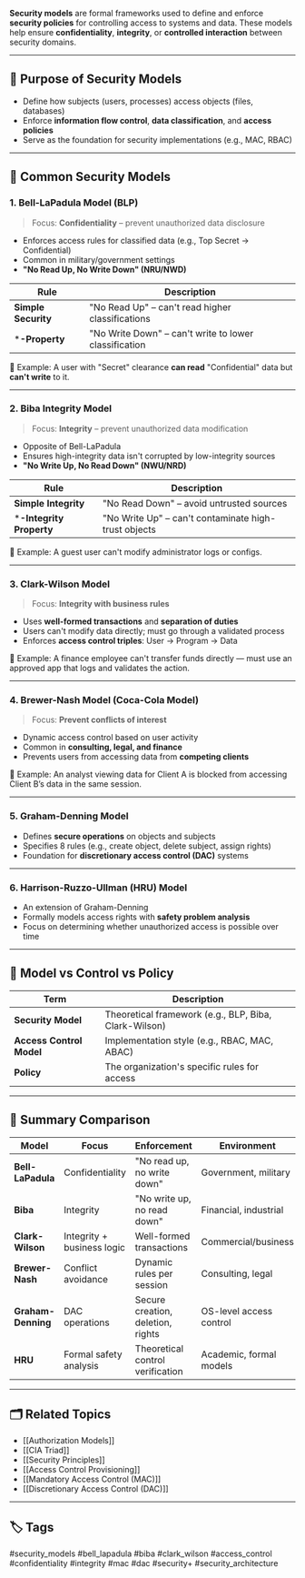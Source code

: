 **Security models** are formal frameworks used to define and enforce **security policies** for controlling access to systems and data. These models help ensure **confidentiality**, **integrity**, or **controlled interaction** between security domains.

---

## 🎯 Purpose of Security Models

- Define how subjects (users, processes) access objects (files, databases)
- Enforce **information flow control**, **data classification**, and **access policies**
- Serve as the foundation for security implementations (e.g., MAC, RBAC)

---

## 🧱 Common Security Models

### 1. **Bell-LaPadula Model (BLP)**  
> Focus: **Confidentiality** – prevent unauthorized data disclosure

- Enforces access rules for classified data (e.g., Top Secret → Confidential)
- Common in military/government settings
- **"No Read Up, No Write Down" (NRU/NWD)**

| Rule           | Description                          |
|----------------|--------------------------------------|
| **Simple Security** | "No Read Up" – can't read higher classifications |
| ***-Property**       | "No Write Down" – can't write to lower classification |

📎 Example: A user with "Secret" clearance **can read** "Confidential" data but **can't write** to it.

---

### 2. **Biba Integrity Model**  
> Focus: **Integrity** – prevent unauthorized data modification

- Opposite of Bell-LaPadula
- Ensures high-integrity data isn't corrupted by low-integrity sources
- **"No Write Up, No Read Down" (NWU/NRD)**

| Rule           | Description                          |
|----------------|--------------------------------------|
| **Simple Integrity** | "No Read Down" – avoid untrusted sources     |
| ***-Integrity Property** | "No Write Up" – can't contaminate high-trust objects |

📎 Example: A guest user can't modify administrator logs or configs.

---

### 3. **Clark-Wilson Model**  
> Focus: **Integrity with business rules**

- Uses **well-formed transactions** and **separation of duties**
- Users can't modify data directly; must go through a validated process
- Enforces **access control triples**: User → Program → Data

📎 Example: A finance employee can't transfer funds directly — must use an approved app that logs and validates the action.

---

### 4. **Brewer-Nash Model (Coca-Cola Model)**  
> Focus: **Prevent conflicts of interest**

- Dynamic access control based on user activity
- Common in **consulting, legal, and finance**
- Prevents users from accessing data from **competing clients**

📎 Example: An analyst viewing data for Client A is blocked from accessing Client B’s data in the same session.

---

### 5. **Graham-Denning Model**

- Defines **secure operations** on objects and subjects
- Specifies 8 rules (e.g., create object, delete subject, assign rights)
- Foundation for **discretionary access control (DAC)** systems

---

### 6. **Harrison-Ruzzo-Ullman (HRU) Model**

- An extension of Graham-Denning
- Formally models access rights with **safety problem analysis**
- Focus on determining whether unauthorized access is possible over time

---

## 🔐 Model vs Control vs Policy

| Term        | Description                                                  |
|-------------|--------------------------------------------------------------|
| **Security Model** | Theoretical framework (e.g., BLP, Biba, Clark-Wilson) |
| **Access Control Model** | Implementation style (e.g., RBAC, MAC, ABAC)     |
| **Policy**    | The organization's specific rules for access               |

---

## 🧠 Summary Comparison

| Model              | Focus         | Enforcement                           | Environment            |
|--------------------|---------------|----------------------------------------|-------------------------|
| **Bell-LaPadula**  | Confidentiality | "No read up, no write down"           | Government, military    |
| **Biba**           | Integrity      | "No write up, no read down"           | Financial, industrial   |
| **Clark-Wilson**   | Integrity + business logic | Well-formed transactions    | Commercial/business     |
| **Brewer-Nash**    | Conflict avoidance | Dynamic rules per session         | Consulting, legal       |
| **Graham-Denning** | DAC operations | Secure creation, deletion, rights     | OS-level access control |
| **HRU**            | Formal safety analysis | Theoretical control verification | Academic, formal models |

---

## 🗂 Related Topics

- [[Authorization Models]]
- [[CIA Triad]]
- [[Security Principles]]
- [[Access Control Provisioning]]
- [[Mandatory Access Control (MAC)]]
- [[Discretionary Access Control (DAC)]]

---

## 🏷 Tags

#security_models #bell_lapadula #biba #clark_wilson #access_control #confidentiality #integrity #mac #dac #security+ #security_architecture
